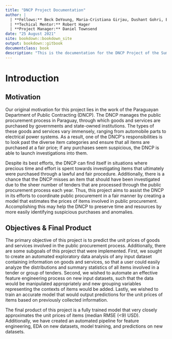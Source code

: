 ```yaml
--- 
title: "DNCP Project Documentation"
author: |
  | **Fellows:** Beck DeYoung, Maria-Cristiana Girjau, Dushant Gohri, Ethan Lee
  | **Techical Mentor:** Robert Hager
  | **Project Manager:** Daniel Townsend
date: "25 August 2021"
site: bookdown::bookdown_site
output: bookdown::gitbook
documentclass: book
description: "This is the documentation for the DNCP Project of the Summer 2021 DSSGx Fellowship at the University of Warwick and LMU."
---
```


# Introduction

## Motivation

Our original motivation for this project lies in the work of the Paraguayan Department of Public Contracting (DNCP). The DNCP manages the public procurement process in Paraguay, through which goods and services are purchased by governments and state-owned institutions. The types of these goods and services vary immensely, ranging from automobile parts to electrical power systems. As a result, one of the DNCP's responsibilities is to look past the diverse item categories and ensure that all items are purchased at a fair price; if any purchases seem suspicious, the DNCP is able to launch investigations into them.

Despite its best efforts, the DNCP can find itself in situations where precious time and effort is spent towards investigating items that ultimately were purchased through a lawful and fair procedure. Additionally, there is a chance that the DNCP misses an item that should have been investigated due to the sheer number of tenders that are processed through the public procurement process each year. Thus, this project aims to assist the DNCP in its efforts to coordinate public procurement in a fair manner by creating a model that estimates the prices of items involved in public procurement. Accomplishing this may help the DNCP to preserve time and resources by more easily identifying suspicious purchases and anomalies.

## Objectives \& Final Product

The primary objective of this project is to predict the unit prices of goods and services involved in the public procurement process. Additionally, there are some subgoals of this project that were implemented. First, we sought to create an automated exploratory data analysis of any input dataset containing information on goods and services, so that a user could easily analyze the distributions and summary statistics of all items involved in a tender or group of tenders. Second, we wished to automate an effective feature engineering process on new input datasets, such that the data would be manipulated appropriately and new grouping variables representing the contexts of items would be added. Lastly, we wished to train an accurate model that would output predictions for the unit prices of items based on previously collected information.

The final product of this project is a fully trained model that very closely approximates the unit prices of items (median RMSE \(<9\) USD). Additionally, we have created an automated pipeline for feature engineering, EDA on new datasets, model training, and predictions on new datasets.
